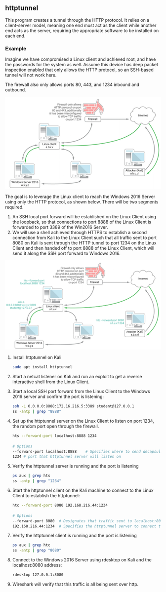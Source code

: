 ## httptunnel

This program creates a tunnel through the HTTP protocol.  It relies on a client-server model, meaning one end must act as the client while another end acts as the server, requiring the appropriate software to be installed on each end.

### Example

Imagine we have compromised a Linux client and achieved root, and have the passwords for the system as well.  Assume this device has deep packet inspection enabled that only allows the HTTP protocol, so an SSH-based tunnel will not work here.

The firewall also only allows ports 80, 443, and 1234 inbound and outbound.

![image-20200726173428199](.http-tunnel.assets/image-20200726173428199.png)

The goal is to leverage the Linux client to reach the Windows 2016 Server using only the HTTP protocol, as shown below.  There will be two segments required.  

1. An SSH local port forward will be established on the Linux Client using the loopback, so that connections to port 8888 of the Linux Client is forwarded to port 3389 of the Win2016 Server.
2. We will use a shell achieved through HTTPS to establish a second connection from Kali to the Linux Client such that all traffic sent to port 8080 on Kali is sent through the HTTP tunnel to port 1234 on the Linux Client and then handed off to port 8888 of the Linux Client, which will send it along the SSH port forward to Windows 2016.

![image-20200726174852569](.httptunnel.assets/image-20200726174852569.png)

1. Install httptunnel on Kali

   ```bash
   sudo apt install httptunnel
   ```

2. Start a netcat listener on Kali and run an exploit to get a reverse interactive shell from the Linux Client.
   
3. Start a local SSH port forward from the Linux Client to the Windows 2016 server and confirm the port is listening:

   ```bash
   ssh -L 0.0.0.0:8888:172.16.216.5:3389 student@127.0.0.1
   ss -antp | grep "8888"
   ```

4. Set up the httptunnel server on the Linux Client to listen on port 1234, the random port open through the firewall.

   ```bash
   hts --forward-port localhost:8888 1234
   
   # Options
   --forward-port localhost:8888	# Specifies where to send decapsulated data
   1234	# port that httptunnel server will listen on
   ```

5. Verify the httptunnel server is running and the port is listening

   ```bash
   ps aux | grep hts
   ss -antp | grep "1234"
   ```

6. Start the httptunnel client on the Kali machine to connect to the Linux Client to establish the httptunnel:

   ```bash
   htc --forward-port 8080 192.168.216.44:1234
   
   # Options
   --forward-port 8080	# Designates that traffic sent to localhost:8080 is forwarded through the httptunnel
   192.168.216.44:1234	# Specifies the httptunnel server to connect to
   ```

7. Verify the httptunnel client is running and the port is listening

   ```bash
   ps aux | grep htc
   ss -antp | grep "8080"
   ```

8. Connect to the Windows 2016 Server using rdesktop on Kali and the localhost:8080 address:

   ```bash
   rdesktop 127.0.0.1:8080
   ```

9. Wireshark will verify that this traffic is all being sent over http.